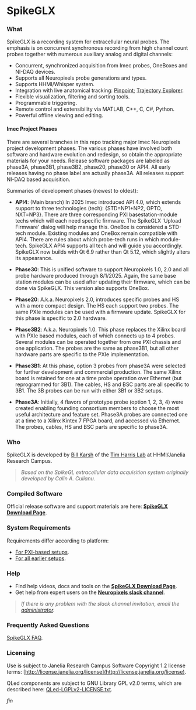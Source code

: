 SpikeGLX
=========

### What

SpikeGLX is a recording system for extracellular neural probes. The emphasis
is on concurrent synchronous recording from high channel count probes together
with numerous auxiliary analog and digital channels:

* Concurrent, synchronized acquisition from Imec probes, OneBoxes and NI-DAQ devices.
* Supports all Neuropixels probe generations and types.
* Supports HHMI/Whisper system.
* Integration with live anatomical tracking:
[Pinpoint](https://github.com/VirtualBrainLab/Pinpoint);
[Trajectory Explorer](https://github.com/petersaj/neuropixels_trajectory_explorer).
* Flexible visualization, filtering and sorting tools.
* Programmable triggering.
* Remote control and extensibility via MATLAB, C++, C, C#, Python.
* Powerful offline viewing and editing.

#### Imec Project Phases

There are several branches in this repo tracking major Imec Neuropixels
project development phases. The various phases have involved both software
and hardware evolution and redesign, so obtain the appropriate materials
for your needs. Release software packages are labeled as phase3A, phase3B1,
phase3B2, phase20, phase30 or API4. All early releases having no phase
label are actually phase3A. All releases support NI-DAQ based acquisition.

Summaries of development phases (newest to oldest):

* **API4**: (Main branch) In 2025 Imec introduced API 4.0, which extends
support to three technologies (tech): {STD=NP1+NP2, OPTO, NXT=NP3}. There
are three corresponding PXI basestation-module techs which will each need
specific firmware. The SpikeGLX 'Upload Firmware' dialog will help manage
this. OneBox is considered a STD-tech module. Existing modules and OneBox
remain compatible with API4. There are rules about which probe-tech runs
in which module-tech. SpikeGLX API4 supports all tech and will guide you
accordingly. SpikeGLX now builds with Qt 6.9 rather than Qt 5.12, which
slightly alters its appearance.

* **Phase30**: This is unified software to support Neuropixels 1.0, 2.0 and
all probe hardware produced through 8/1/2025. Again, the same base station
modules can be used after updating their firmware, which can be done via
SpikeGLX. This version also supports OneBox.

* **Phase20**: A.k.a. Neuropixels 2.0, introduces specific probes and HS
with a more compact design. The HS each support two probes. The same PXIe
modules can be used with a firmware update. SpikeGLX for this phase is
specific to 2.0 hardware.

* **Phase3B2**: A.k.a. Neuropixels 1.0. This phase replaces the Xilinx
board with PXIe based modules, each of which connects up to 4 probes.
Several modules can be operated together from one PXI chassis and one
application. The probes are the same as phase3B1, but all other hardware
parts are specific to the PXIe implementation.

* **Phase3B1**: At this phase, option 3 probes from phase3A were selected
for further development and commercial production. The same Xilinx board
is retained for one at a time probe operation over Ethernet (but reprogrammed
for 3B1). The cables, HS and BSC parts are all specific to 3B1. The 3B probes
can be run with either 3B1 or 3B2 setups.

* **Phase3A**: Initially, 4 flavors of prototype probe (option 1, 2, 3, 4)
were created enabling founding consortium members to choose the most useful
architecture and feature set. Phase3A probes are connected one at a time to
a Xilinx Kintex 7 FPGA board, and accessed via Ethernet. The probes, cables,
HS and BSC parts are specific to phase3A.

### Who

SpikeGLX is developed by [Bill Karsh](https://www.janelia.org/people/bill-karsh)
of the [Tim Harris Lab](https://www.janelia.org/lab/harris-lab-apig) at
HHMI/Janelia Research Campus.

>*Based on the SpikeGL extracellular data acquisition system originally
developed by Calin A. Culianu.*

### Compiled Software

Official release software and support materials are here:
[**SpikeGLX Download Page**](http://billkarsh.github.io/SpikeGLX).

### System Requirements

Requirements differ according to platform:

* [For PXI-based setups](Markdown/SystemRequirements_PXI.md).
* [For all earlier setups](Markdown/SystemRequirements_Xilinx.md).

### Help

* Find help videos, docs and tools on the [**SpikeGLX Download Page**](http://billkarsh.github.io/SpikeGLX).
* Get help from expert users on the [**Neuropixels slack channel**](https://join.slack.com/t/neuropixelsgroup/shared_invite/zt-2zbcrd3dw-nr_Z6iYA8nSEERpLRqAwTA).

>*If there is any problem with the slack channel invitation, email the [administrator](mailto:colonellj@hhmi.org).*

### Frequently Asked Questions

[SpikeGLX FAQ](Markdown/SpikeGLX_FAQ.md).

### Licensing

Use is subject to Janelia Research Campus Software Copyright 1.2 license terms:
[http://license.janelia.org/license](http://license.janelia.org/license).

QLed components are subject to GNU Library GPL v2.0 terms, which are described here:
[QLed-LGPLv2-LICENSE.txt](QLed-LGPLv2-LICENSE.txt).


_fin_

